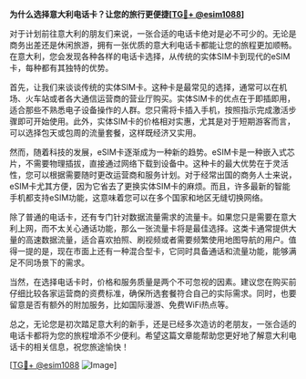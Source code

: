 **为什么选择意大利电话卡？让您的旅行更便捷[[TG💪+ @esim1088](https://t.me/s/esim1088)]**

对于计划前往意大利的朋友们来说，一张合适的电话卡绝对是必不可少的。无论是商务出差还是休闲旅游，拥有一张优质的意大利电话卡都能让您的旅程更加顺畅。在意大利，您会发现各种各样的电话卡选择，从传统的实体SIM卡到现代的eSIM卡，每种都有其独特的优势。

首先，让我们来谈谈传统的实体SIM卡。这种卡是最常见的选择，通常可以在机场、火车站或者各大通信运营商的营业厅购买。实体SIM卡的优点在于即插即用，适合那些不熟悉电子设备操作的人群。您只需将卡插入手机，按照指示完成激活步骤即可开始使用。此外，实体SIM卡的价格相对实惠，尤其是对于短期游客而言，可以选择包天或包周的流量套餐，这样既经济又实用。

然而，随着科技的发展，eSIM卡逐渐成为一种新的趋势。eSIM卡是一种嵌入式芯片，不需要物理插拔，直接通过网络下载到设备中。这种卡的最大优势在于灵活性，您可以根据需要随时更改运营商和服务计划。对于经常出国的商务人士来说，eSIM卡尤其方便，因为它省去了更换实体SIM卡的麻烦。而且，许多最新的智能手机都支持eSIM功能，这意味着您可以在多个国家和地区无缝切换网络。

除了普通的电话卡，还有专门针对数据流量需求的流量卡。如果您只是需要在意大利上网，而不太关心通话功能，那么一张流量卡将是最佳选择。这类卡通常提供大量的高速数据流量，适合喜欢拍照、刷视频或者需要频繁使用地图导航的用户。值得一提的是，现在市面上还有一种混合型卡，它同时具备通话和流量功能，能够满足不同场景下的需求。

当然，在选择电话卡时，价格和服务质量是两个不可忽视的因素。建议您在购买前仔细比较各家运营商的资费标准，确保所选套餐符合自己的实际需求。同时，也要留意是否有额外的附加服务，比如国际漫游、免费WiFi热点等。

总之，无论您是初次踏足意大利的新手，还是已经多次造访的老朋友，一张合适的电话卡都将为您的旅程增添不少便利。希望这篇文章能帮助您更好地了解意大利电话卡的相关信息，祝您旅途愉快！

[[TG💪+ @esim1088](https://t.me/s/esim1088) ![Image](https://i.postimg.cc/4NQfJmqS/Snipaste-2025-05-13-00-14-12.png)]